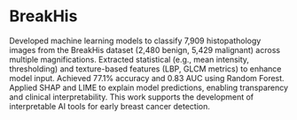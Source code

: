 # BreakHis
Developed machine learning models to classify 7,909 histopathology images from the BreakHis dataset (2,480 benign, 5,429 malignant) across multiple magnifications. Extracted statistical (e.g., mean intensity, thresholding) and texture-based features (LBP, GLCM metrics) to enhance model input. Achieved 77.1% accuracy and 0.83 AUC using Random Forest. Applied SHAP and LIME to explain model predictions, enabling transparency and clinical interpretability. This work supports the development of interpretable AI tools for early breast cancer detection.
